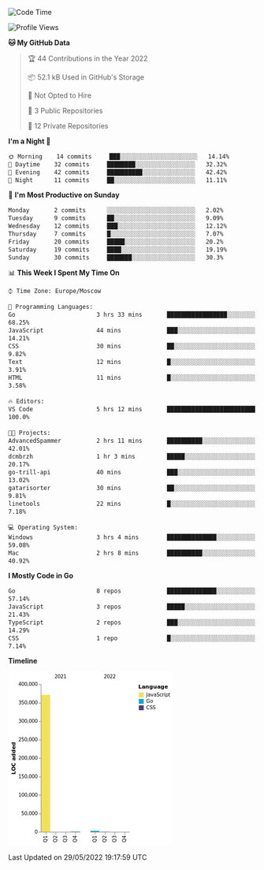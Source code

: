 <!--START_SECTION:waka-->
![Code Time](http://img.shields.io/badge/Code%20Time-318%20hrs%2012%20mins-blue)

![Profile Views](http://img.shields.io/badge/Profile%20Views-0-blue)

**🐱 My GitHub Data** 

> 🏆 44 Contributions in the Year 2022
 > 
> 📦 52.1 kB Used in GitHub's Storage 
 > 
> 🚫 Not Opted to Hire
 > 
> 📜 3 Public Repositories 
 > 
> 🔑 12 Private Repositories  
 > 
**I'm a Night 🦉** 

```text
🌞 Morning    14 commits     ███░░░░░░░░░░░░░░░░░░░░░░   14.14% 
🌆 Daytime    32 commits     ████████░░░░░░░░░░░░░░░░░   32.32% 
🌃 Evening    42 commits     ██████████░░░░░░░░░░░░░░░   42.42% 
🌙 Night      11 commits     ██░░░░░░░░░░░░░░░░░░░░░░░   11.11%

```
📅 **I'm Most Productive on Sunday** 

```text
Monday       2 commits      ░░░░░░░░░░░░░░░░░░░░░░░░░   2.02% 
Tuesday      9 commits      ██░░░░░░░░░░░░░░░░░░░░░░░   9.09% 
Wednesday    12 commits     ███░░░░░░░░░░░░░░░░░░░░░░   12.12% 
Thursday     7 commits      █░░░░░░░░░░░░░░░░░░░░░░░░   7.07% 
Friday       20 commits     █████░░░░░░░░░░░░░░░░░░░░   20.2% 
Saturday     19 commits     ████░░░░░░░░░░░░░░░░░░░░░   19.19% 
Sunday       30 commits     ███████░░░░░░░░░░░░░░░░░░   30.3%

```


📊 **This Week I Spent My Time On** 

```text
⌚︎ Time Zone: Europe/Moscow

💬 Programming Languages: 
Go                       3 hrs 33 mins       █████████████████░░░░░░░░   68.25% 
JavaScript               44 mins             ███░░░░░░░░░░░░░░░░░░░░░░   14.21% 
CSS                      30 mins             ██░░░░░░░░░░░░░░░░░░░░░░░   9.82% 
Text                     12 mins             █░░░░░░░░░░░░░░░░░░░░░░░░   3.91% 
HTML                     11 mins             █░░░░░░░░░░░░░░░░░░░░░░░░   3.58%

🔥 Editors: 
VS Code                  5 hrs 12 mins       █████████████████████████   100.0%

🐱‍💻 Projects: 
AdvancedSpammer          2 hrs 11 mins       ██████████░░░░░░░░░░░░░░░   42.01% 
dcmbrzh                  1 hr 3 mins         █████░░░░░░░░░░░░░░░░░░░░   20.17% 
go-trill-api             40 mins             ███░░░░░░░░░░░░░░░░░░░░░░   13.02% 
gatarisorter             30 mins             ██░░░░░░░░░░░░░░░░░░░░░░░   9.81% 
linetools                22 mins             █░░░░░░░░░░░░░░░░░░░░░░░░   7.18%

💻 Operating System: 
Windows                  3 hrs 4 mins        ██████████████░░░░░░░░░░░   59.08% 
Mac                      2 hrs 8 mins        ██████████░░░░░░░░░░░░░░░   40.92%

```

**I Mostly Code in Go** 

```text
Go                       8 repos             ██████████████░░░░░░░░░░░   57.14% 
JavaScript               3 repos             █████░░░░░░░░░░░░░░░░░░░░   21.43% 
TypeScript               2 repos             ███░░░░░░░░░░░░░░░░░░░░░░   14.29% 
CSS                      1 repo              █░░░░░░░░░░░░░░░░░░░░░░░░   7.14%

```


**Timeline**

![Chart not found](https://raw.githubusercontent.com/jeezft/jeezft/main/charts/bar_graph.png) 


 Last Updated on 29/05/2022 19:17:59 UTC
<!--END_SECTION:waka-->
